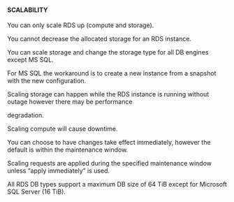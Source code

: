 #### SCALABILITY

You can only scale RDS up (compute and storage).

You cannot decrease the allocated storage for an RDS instance.

You can scale storage and change the storage type for all DB engines except MS
SQL.

For MS SQL the workaround is to create a new instance from a snapshot with the
new configuration.

Scaling storage can happen while the RDS instance is running without outage
however there may be performance

degradation.

Scaling compute will cause downtime.

You can choose to have changes take effect immediately, however the default is
within the maintenance window.

Scaling requests are applied during the specified maintenance window unless
“apply immediately” is used.

All RDS DB types support a maximum DB size of 64 TiB except for Microsoft SQL
Server (16 TiB).

